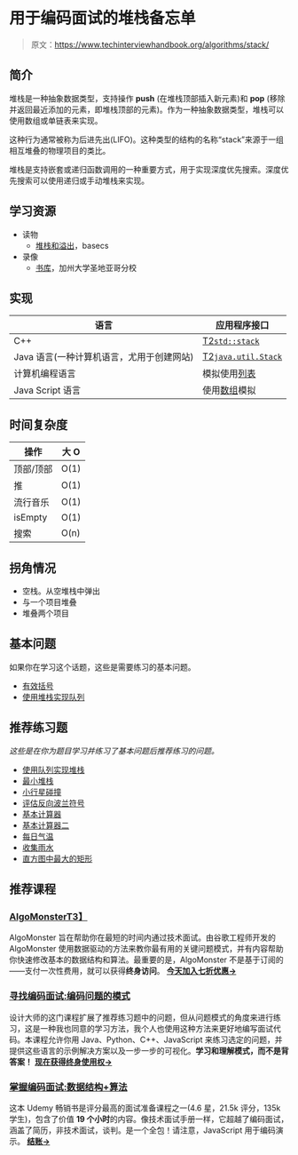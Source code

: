 # 用于编码面试的堆栈备忘单

> 原文：<https://www.techinterviewhandbook.org/algorithms/stack/>



## 简介[](#introduction "Direct link to heading")

堆栈是一种抽象数据类型，支持操作 **push** (在堆栈顶部插入新元素)和 **pop** (移除并返回最近添加的元素，即堆栈顶部的元素)。作为一种抽象数据类型，堆栈可以使用数组或单链表来实现。

这种行为通常被称为后进先出(LIFO)。这种类型的结构的名称“stack”来源于一组相互堆叠的物理项目的类比。

堆栈是支持嵌套或递归函数调用的一种重要方式，用于实现深度优先搜索。深度优先搜索可以使用递归或手动堆栈来实现。

## 学习资源[](#learning-resources "Direct link to heading")

*   读物
    *   [堆栈和溢出](https://medium.com/basecs/stacks-and-overflows-dbcf7854dc67)，basecs
*   录像
    *   [书库](https://www.coursera.org/lecture/data-structures/stacks-UdKzQ)，加州大学圣地亚哥分校

## 实现[](#implementations "Direct link to heading")

| 语言 | 应用程序接口 |
| --- | --- |
| C++ | [T2`std::stack`](https://docs.microsoft.com/en-us/cpp/standard-library/stack-class) |
| Java 语言(一种计算机语言，尤用于创建网站) | [T2`java.util.Stack`](https://docs.oracle.com/javase/10/docs/api/java/util/Stack.html) |
| 计算机编程语言 | 模拟使用[列表](https://docs.python.org/3/tutorial/datastructures.html) |
| Java Script 语言 | 使用[数组](https://developer.mozilla.org/en-US/docs/Web/JavaScript/Reference/Global_Objects/Array)模拟 |

## 时间复杂度[](#time-complexity "Direct link to heading")

| 操作 | 大 O |
| --- | --- |
| 顶部/顶部 | O(1) |
| 推 | O(1) |
| 流行音乐 | O(1) |
| isEmpty | O(1) |
| 搜索 | O(n) |

## 拐角情况[](#corner-cases "Direct link to heading")

*   空栈。从空堆栈中弹出
*   与一个项目堆叠
*   堆叠两个项目

## 基本问题[](#essential-questions "Direct link to heading")

如果你在学习这个话题，这些是需要练习的基本问题。

*   [有效括号](https://leetcode.com/problems/valid-parentheses)
*   [使用堆栈实现队列](https://leetcode.com/problems/implement-queue-using-stacks)

## 推荐练习题[](#recommended-practice-questions "Direct link to heading")

*这些是在你为题目学习并练习了基本问题后推荐练习的问题。*

*   [使用队列实现堆栈](https://leetcode.com/problems/implement-queue-using-stacks)
*   [最小堆栈](https://leetcode.com/problems/min-stack)
*   [小行星碰撞](https://leetcode.com/problems/asteroid-collision)
*   [评估反向波兰符号](https://leetcode.com/problems/evaluate-reverse-polish-notation)
*   [基本计算器](https://leetcode.com/problems/basic-calculator)
*   [基本计算器二](https://leetcode.com/problems/basic-calculator-ii)
*   [每日气温](https://leetcode.com/problems/daily-temperatures)
*   [收集雨水](https://leetcode.com/problems/trapping-rain-water)
*   [直方图中最大的矩形](https://leetcode.com/problems/largest-rectangle-in-histogram)

## 推荐课程[](#recommended-courses "Direct link to heading")

### [AlgoMonster](https://shareasale.com/r.cfm?b=1873647&u=3114753&m=114505&urllink=&afftrack=)[T3】](#algomonster "Direct link to heading")

AlgoMonster 旨在帮助你在最短的时间内通过技术面试。由谷歌工程师开发的 AlgoMonster 使用数据驱动的方法来教你最有用的关键问题模式，并有内容帮助你快速修改基本的数据结构和算法。最重要的是，AlgoMonster 不是基于订阅的——支付一次性费用，就可以获得**终身访问**。 [**今天加入七折优惠→**](https://shareasale.com/r.cfm?b=1873647&u=3114753&m=114505&urllink=&afftrack=)

### [寻找编码面试:编码问题的模式](https://designgurus.org/link/kJSIoU?url=https%3A%2F%2Fdesigngurus.org%2Fcourse%3Fcourseid%3Dgrokking-the-coding-interview)[](#grokking-the-coding-interview-patterns-for-coding-questions "Direct link to heading")

设计大师的这门课程扩展了推荐练习题中的问题，但从问题模式的角度来进行练习，这是一种我也同意的学习方法，我个人也使用这种方法来更好地编写面试代码。本课程允许你用 Java、Python、C++、JavaScript 来练习选定的问题，并提供这些语言的示例解决方案以及一步一步的可视化。**学习和理解模式，而不是背答案！** [**现在获得终身使用权→**](https://designgurus.org/link/kJSIoU?url=https%3A%2F%2Fdesigngurus.org%2Fcourse%3Fcourseid%3Dgrokking-the-coding-interview)

### [掌握编码面试:数据结构+算法](https://fxo.co/DQpY)[](#master-the-coding-interview-data-structures--algorithms "Direct link to heading")

这本 Udemy 畅销书是评分最高的面试准备课程之一(4.6 星，21.5k 评分，135k 学生)，包含了价值 **19 个小时**的内容。像技术面试手册一样，它超越了编码面试，涵盖了简历，非技术面试，谈判。是一个全包！请注意，JavaScript 用于编码演示。 [**结账→**](https://fxo.co/DQpY)

